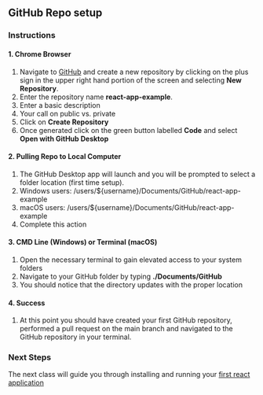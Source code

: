 ## GitHub Repo setup

### Instructions

#### 1. Chrome Browser

1. Navigate to [GitHub](https://github.com) and create a new repository by clicking
   on the plus sign in the upper right hand portion of the screen and selecting **New Repository**.
2. Enter the repository name **react-app-example**.
3. Enter a basic description
4. Your call on public vs. private
5. Click on **Create Repository**
6. Once generated click on the green button labelled **Code** and select **Open with GitHub Desktop**

#### 2. Pulling Repo to Local Computer

1. The GitHub Desktop app will launch and you will be prompted to select a
   folder location (first time setup).
2. Windows users: /users/\${username}/Documents/GitHub/react-app-example
3. macOS users: /users/\${username}/Documents/GitHub/react-app-example
4. Complete this action

#### 3. CMD Line (Windows) or Terminal (macOS)

1. Open the necessary terminal to gain elevated access to your system folders
2. Navigate to your GitHub folder by typing **./Documents/GitHub**
3. You should notice that the directory updates with the proper location

#### 4. Success

1. At this point you should have created your first GitHub repository, performed
   a pull request on the main branch and navigated to the GitHub repository in your terminal.

### Next Steps

The next class will guide you through installing and running your [first react application](../2b-create-react-app/Setup.md)
